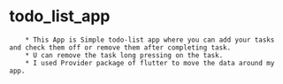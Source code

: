 # todo_list_app
        * This App is Simple todo-list app where you can add your tasks and check them off or remove them after completing task.
        * U can remove the task long pressing on the task.
        * I used Provider package of flutter to move the data around my app.
